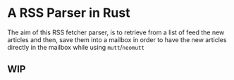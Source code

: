# A RSS Parser in Rust

The aim of this RSS fetcher parser, is to retrieve from a list of feed the new articles and then, save them into a mailbox in order to have the new articles directly in the mailbox while using `mutt`/`neomutt`

## WIP
